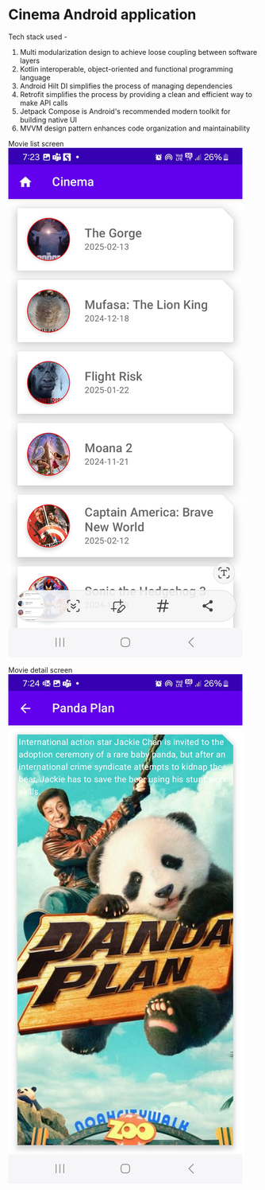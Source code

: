 # Cinema Android application

Tech stack used - 
1. Multi modularization design to achieve loose coupling between software layers
2. Kotlin interoperable, object-oriented and functional programming language
3. Android Hilt DI simplifies the process of managing dependencies 
4. Retrofit simplifies the process by providing a clean and efficient way to make API calls 
5. Jetpack Compose is Android's recommended modern toolkit for building native UI
6. MVVM design pattern enhances code organization and maintainability 

Movie list screen
![Screenshot_20250227_192356_Cinema.jpg](Screenshot_20250227_192356_Cinema.jpg)

Movie detail screen
![Screenshot_20250227_192416_Cinema.jpg](Screenshot_20250227_192416_Cinema.jpg)
